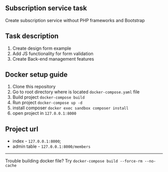 
## Subscription service task

Create subscription service without PHP frameworks and Bootstrap

## Task description

1. Create design form example
2. Add JS functionality for form validation
3. Create Back-end management features

## Docker setup guide

1. Clone this repository
2. Go to root directory where is located `docker-compose.yaml` file
3. Build project `docker-compose build`
4. Run project `docker-compose up -d`
5. install composer `docker exec sandbox composer install`
6. open project in `127.0.0.1:8000`

## Project url
 - index - `127.0.0.1:8000`;
 - admin table - `127.0.0.1:8000/members`
 
---
Trouble building docker file? Try `docker-compose build --force-rm --no-cache`